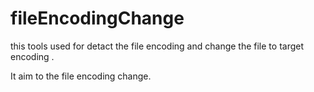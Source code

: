 # fileEncodingChange

this tools used for detact the file encoding and change the file to target  encoding .

It aim to  the file encoding change.
